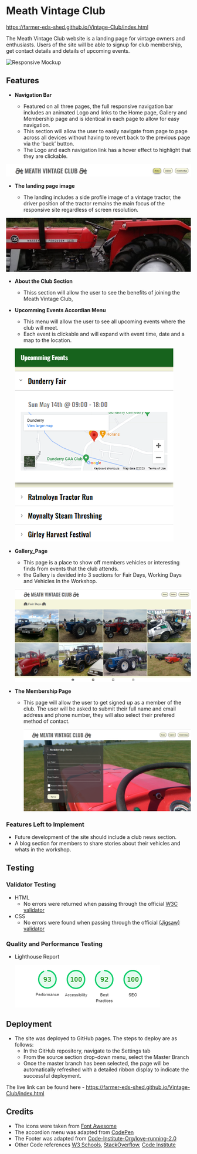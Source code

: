 # Meath Vintage Club 

https://farmer-eds-shed.github.io/Vintage-Club/index.html

The Meath Vintage Club website is a landing page for vintage owners and enthusiasts.
Users of the site will be able to signup for club membership, get contact details and details of upcoming events.

![Responsive Mockup](https://farmer-eds-shed.github.io/Vintage-Club/media/responsive-site.png)

## Features

- __Navigation Bar__

  - Featured on all three pages, the full responsive navigation bar includes an animated Logo and links to the Home page, Gallery and Membership page and is identical in each page to allow for easy navigation.
  - This section will allow the user to easily navigate from page to page across all devices without having to revert back to the previous page via the ‘back’ button.
  - The Logo and each navigation link has a hover effect to highlight that they are clickable.
  
![Navigation Bar](https://github.com/Farmer-Eds-Shed/Vintage-Club/blob/main/media/navigation-bar.png)

- __The landing page image__

  - The landing includes a side profile image of a vintage tractor, the driver position of the tractor remains the main focus of the responsive site regardless of screen resolution.
  
![135 Side Profile](https://github.com/Farmer-Eds-Shed/Vintage-Club/blob/main/media/135-side-profile.png)


- __About the Club Section__

  - Thiss section will allow the user to see the benefits of joining the Meath Vintage Club,  
 
 - __Upcomming Events Accordian Menu__
  
    - This menu will allow the user to see all upcoming events where the club will meet.
    - Each event is clickable and will expand with event time, date and a map to the location.
    
    ![accordian menu](https://github.com/Farmer-Eds-Shed/Vintage-Club/blob/main/media/accordian-menu.png)

- __Gallery_Page__
    
    - This page is a place to show off members vehicles or interesting finds from events that the club attends.
    - the Gallery is devided into 3 sections for Fair Days, Working Days and Vehicles In the Workshop.
      
    ![gallery page](https://github.com/Farmer-Eds-Shed/Vintage-Club/blob/main/media/Gallery.png)

- __The Membership Page__

  - This page will allow the user to get signed up as a member of the club. The user will be asked to submit their full name and email address and phone number, they will also select their prefered method of contact.

    ![membership page](https://github.com/Farmer-Eds-Shed/Vintage-Club/blob/main/media/membership.png)

### Features Left to Implement

- Future development of the site should include a club news section.
- A blog section for members to share stories about their vehicles and whats in the workshop.

## Testing 




### Validator Testing 

- HTML
  - No errors were returned when passing through the official [W3C validator](https://validator.w3.org/nu/?doc=https%3A%2F%2Ffarmer-eds-shed.github.io%2FVintage-Club%2Findex.html)
- CSS
  - No errors were found when passing through the official [(Jigsaw) validator](https://jigsaw.w3.org/css-validator/validator?uri=https%3A%2F%2Ffarmer-eds-shed.github.io%2FVintage-Club%2F&profile=css3svg&usermedium=all&warning=1&vextwarning=&lang=en)

### Quality and Performance Testing

- Lighthouse Report

    ![lighthouse](https://github.com/Farmer-Eds-Shed/Vintage-Club/blob/main/media/lighthouse.png)


## Deployment

- The site was deployed to GitHub pages. The steps to deploy are as follows: 
  - In the GitHub repository, navigate to the Settings tab 
  - From the source section drop-down menu, select the Master Branch
  - Once the master branch has been selected, the page will be automatically refreshed with a detailed ribbon display to indicate the successful deployment. 

The live link can be found here - https://farmer-eds-shed.github.io/Vintage-Club/index.html 


## Credits 

- The icons were taken from [Font Awesome](https://fontawesome.com/)
- The accordion menu was adapted from [CodePen](https://codepen.io/alvarotrigo/pen/jOYNvVO)
- The Footer was adapted from [Code-Institute-Org/love-running-2.0](https://github.com/Code-Institute-Org/love-running-2.0/tree/main)
- Other Code references [W3 Schools](https://www.w3schools.com/), [StackOverflow](stackoverflow.com), [Code Institute](https://learn.codeinstitute.net/ci_program/diplomainsoftwaredevelopmentecomm)

